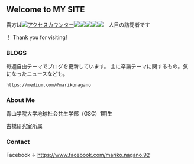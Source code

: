 ## Welcome to MY SITE

貴方は<!--タグはここから--><a href="http://www.rays-counter.com/"><img src="http://www.rays-counter.com/d411_f6_231/5b28c43192109/" alt="アクセスカウンター" border="0"></a><img src="http://www.rays-counter.com/images/counter_01.gif" border="0"><img src="http://www.rays-counter.com/images/counter_02.gif" border="0"><img src="http://www.rays-counter.com/images/counter_03.gif" border="0"><img src="http://www.rays-counter.com/images/counter_04.gif" border="0" ><img src="http://www.rays-counter.com/images/counter_05.gif" border="0"><!--ここまで-->　人目の訪問者です


！
Thank you for visiting!

### BLOGS

毎週自由テーマでブログを更新しています。
主に卒論テーマに関するもの。気になったニュースなども。


```markdown
https://medium.com/@marikonagano
```


### About Me

青山学院大学地球社会共生学部（GSC）1期生　

古橋研究室所属




### Contact

Facebook
↓
https://www.facebook.com/mariko.nagano.92
